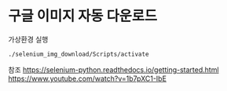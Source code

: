 # 구글 이미지 자동 다운로드

가상환경 실행
    
    ./selenium_img_download/Scripts/activate
    
    
    
    

참조
https://selenium-python.readthedocs.io/getting-started.html
https://www.youtube.com/watch?v=1b7pXC1-IbE

